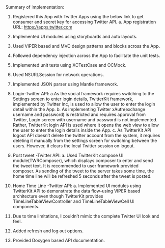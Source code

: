 Summary of  Implementation:

1.	Registered this App with Twitter Apps using the below link to get consumer and secret key for accessing Twitter API.
        a.	App registration URL: https://apps.twitter.com
2.	Implemented UI modules using storyboards and auto layouts.
3.	Used VIPER based  and MVC design patterns and blocks across the App.
4.	Followed dependency injection across the App to facilitate the unit tests. 
5.	Implemented unit tests using XCTestCase and OCMock.
6.	Used NSURLSession for network operations.
7.	Implemented JSON parser using Mantle framework.
8.	Login-Twitter API:
     a.As the social framework requires switching to the Settings screen to enter login details, 
       TwitterKit framework, implemented by Twitter Inc, is used to allow the user to enter the login detail  within the App.
     b.	As implementing Twitter xAuth(exchange username and password) is restricted and requires approval from Twitter, Login screen with username and password is not implemented. Rather, TwitterKit login API is used where it  opens the web view to allow the user to enter the login details inside the App.
     c.	As TwitterKit API logout API doesn’t delete the twitter account from the system, it  requires deleting it manually from the settings screen for switching between the users. However, it clears the local Twitter session on logout.

9.	 Post tweet -Twitter API:
        a.	Used TwitterKit compose UI module(TWRComposer), which displays composer to enter and send the tweet text. It is recommended to user framework provided composer. As sending of the tweet to the server takes some time, the home time line will be refreshed 5 seconds after the tweet is posted.

10.	Home Time Line -Twitter API:
    a.	Implemented UI modules using TwitterKit API  to demonstrate the data flow-using VIPER based architecture even though TwitterKit provides  TimeLineTableViewController and TimeLineTableViewCell UI components.

11.	Due to time limitations, I couldn’t mimic the complete Twitter UI look and feel.
12.	Added refresh and log out options.
13.	Provided Doxygen based API documentation.
